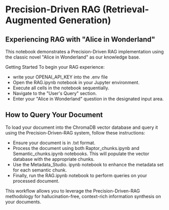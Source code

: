 # Precision-Driven RAG (Retrieval-Augmented Generation)

## Experiencing RAG with "Alice in Wonderland"

This notebook demonstrates a Precision-Driven RAG implementation using the classic novel "Alice in Wonderland" as our knowledge base.

Getting Started
To begin your RAG experience:

- write your OPENAI_API_KEY into the .env file
- Open the RAG.ipynb notebook in your Jupyter environment.
- Execute all cells in the notebook sequentially.
- Navigate to the "User's Query" section.
- Enter your "Alice in Wonderland" question in the designated input area.

## How to Query Your Document
To load your document into the ChromaDB vector database and query it using the Precision-Driven-RAG system, follow these instructions:

 - Ensure your document is in .txt format.
 - Process the document using both Raptor_chunks.ipynb and Semantic_chunks.ipynb notebooks. This will populate the vector database with the appropriate chunks.
 - Use the Metadata_Studio. ipynb notebook to enhance the metadata set for each semantic chunk.
 - Finally, run the RAG.ipynb notebook to perform queries on your processed document.

This workflow allows you to leverage the Precision-Driven-RAG methodology for hallucination-free, context-rich information synthesis on your documents.
